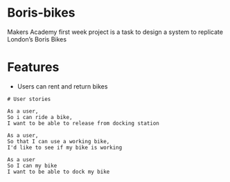# Boris-bikes

Makers Academy first week project is a task to design a system to replicate London’s Boris Bikes

# Features
- Users can rent and return bikes




```
# User stories
```
```
As a user,
So i can ride a bike,
I want to be able to release from docking station
```

```
As a user,
So that I can use a working bike,
I'd like to see if my bike is working
```

```
As a user
So I can my bike
I want to be able to dock my bike
```
